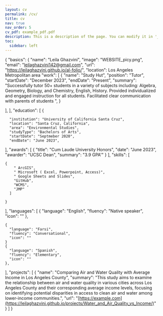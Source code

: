 ```yaml
---
layout: cv
permalink: /cv/
title: cv
nav: true
nav_order: 5
cv_pdf: example_pdf.pdf
description: This is a description of the page. You can modify it in '_pages/cv.md'. You can also change or remove the top pdf download button.
toc:
  sidebar: left
---
```

{ "basics": {
    "name": "Leila Ghazvini",
    "image": "WEBSITE_picy.png",
    "email": "leilaghazvini142@gmail.com",
    "url": "https://leilaghazvini.github.io/al-folio/",
    "location": Los Angeles Metropolitan area
  "work": [
    {
      "name": "Study Hut",
      "position": "Tutor",
      "startDate": "December 2023",
      "endDate": "Present",
      "summary": "Successfully tutor 50+ students in a variety of subjects including: Algebra, Geometry, Biology, and Chemistry, English, History. Provided individualized and engaged instruction for all students. Facilitated clear communication with parents of students ", 
    }
    
  ],
  ],
  "education": [
    {
    
      "institution": "University of California Santa Cruz",
      "location": "Santa Cruz, California",
      "area": "Environmental Studies",
      "studyType": "Bachelors of Arts",
      "startDate": "Septmeber 2020",
      "endDate": "June 2023",
  ],
  "awards": [
    {
      "title": "Cum Laude University Honors",
      "date": "June 2023",
      "awarder": "UCSC Dean",
      "summary": "3.9 GPA'"
    }
  ],
  "skills": [
  
    {
        " ArcGIS",
        " Microsoft ( Excel, Powerpoint, Access)",
        " Google Sheets and Slides",
        "GitHub",
        "WCMS",
        "JMP"
      ]
      
    }
  ],
  "languages": [
    {
      "language": "English",
      "fluency": "Native speaker",
      "icon": ""
    },
    
    {
      "language": "Farsi",
      "fluency": "Conversational",
      "icon": ""
    }
    {
      "language": "Spanish",
      "fluency": "Elementary",
      "icon": ""
    },
  ],
  "projects": [
    {
      "name": "Comparing Air and Water Quality with Average Income in Los Angeles County",
      "summary": "This study aims to examine the relationship between air and water quality in various cities across Los Angeles County and their corresponding average income levels, focusing on identifying potential disparities in access to clean air and water among lower-income communities.",
      "url": "[https://example.com](https://leilaghazvini.github.io/projects/Water_and_Air_Quality_vs_Income/)"
    }
  ]
}
